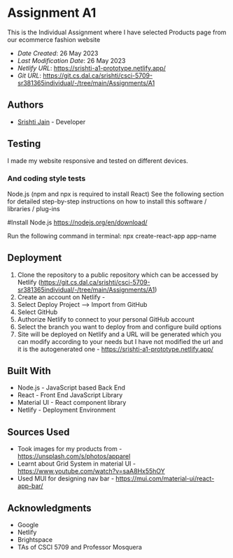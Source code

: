 # Assignment A1

This is the Individual Assignment where I have selected Products page from our ecommerce fashion website

* *Date Created*: 26 May 2023
* *Last Modification Date*: 26 May 2023
* *Netlify URL*: https://srishti-a1-prototype.netlify.app/
* *Git URL*: https://git.cs.dal.ca/srishti/csci-5709-sr381365individual/-/tree/main/Assignments/A1

## Authors
* [Srishti Jain](sr381365@dal.ca) - Developer

## Testing

I made my website responsive and tested on different devices.

### And coding style tests

Node.js (npm and npx is required to install React)
See the following section for detailed step-by-step instructions on how to install this software / libraries / plug-ins

#Install Node.js
https://nodejs.org/en/download/

Run the following command in terminal:
npx create-react-app app-name

## Deployment

1. Clone the repository to a public repository which can be accessed by Netlify (https://git.cs.dal.ca/srishti/csci-5709-sr381365individual/-/tree/main/Assignments/A1)
2. Create an account on Netlify -
3. Select Deploy Project --> Import from GitHub
4. Select GitHub
5. Authorize Netlify to connect to your personal GitHub account
6. Select the branch you want to deploy from and configure build options
7. Site will be deployed on Netlify and a URL will be generated which you can modify according to your needs but I have not         modified the url and it is the autogenerated one -
https://srishti-a1-prototype.netlify.app/

## Built With

* Node.js - JavaScript based Back End
* React - Front End JavaScript Library
* Material UI - React component library
* Netlify - Deployment Environment

## Sources Used

* Took images for my products from - https://unsplash.com/s/photos/apparel
* Learnt about Grid System in material UI - https://www.youtube.com/watch?v=saA8Hx55hOY
* Used MUI for designing nav bar - https://mui.com/material-ui/react-app-bar/

## Acknowledgments

* Google
* Netlify
* Brightspace
* TAs of CSCI 5709 and Professor Mosquera
